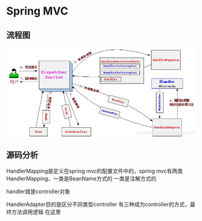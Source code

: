 # Spring MVC

## 流程图

![avatar](pic/springmvc.png)

## 源码分析

HandlerMapping是定义在spring mvc的配置文件中的，spring mvc有两类HandlerMapping，一类是BeanName方式的
一类是注解方式的

handler就是controller对象

HandlerAdapter目的是区分不同类型controller 有三种成为controller的方式，最终方法调用逻辑
在这里
